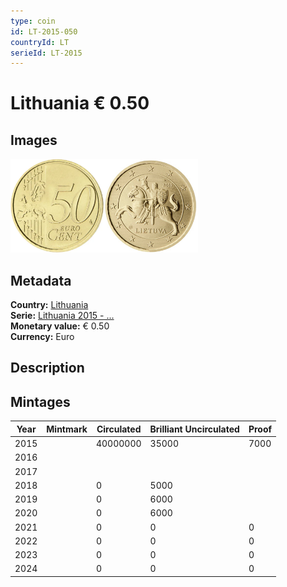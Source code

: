 ```yaml
---
type: coin
id: LT-2015-050
countryId: LT
serieId: LT-2015
---
```


# Lithuania € 0.50

## Images

<img src="../../../Images/common-2007-050.webp" height="150" alt="Front image"><img src="Images/lithuania-2015-050.webp" height="150" alt="Back image">

## Metadata

**Country:** [Lithuania](../index.md)\
**Serie:** [Lithuania 2015 - ...](index.md)\
**Monetary value:** € 0.50\
**Currency:** Euro

## Description


## Mintages

| Year | Mintmark | Circulated | Brilliant Uncirculated | Proof |
| ---- | -------- | ---------- | ---------------------- | ----- |
| 2015 |  | 40000000| 35000 | 7000 |
| 2016 |  | |  |  |
| 2017 |  | |  |  |
| 2018 |  | 0| 5000 |  |
| 2019 |  | 0| 6000 |  |
| 2020 |  | 0| 6000 |  |
| 2021 |  | 0 | 0 | 0 |
| 2022 |  | 0 | 0 | 0 |
| 2023 |  | 0 | 0 | 0 |
| 2024 |  | 0 | 0 | 0 |

